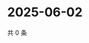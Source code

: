 # 2025-06-02

共 0 条

<!-- BEGIN ZHIHUQUESTIONS -->
<!-- 最后更新时间 Mon Jun 02 2025 06:10:34 GMT+0800 (China Standard Time) -->

<!-- END ZHIHUQUESTIONS -->
